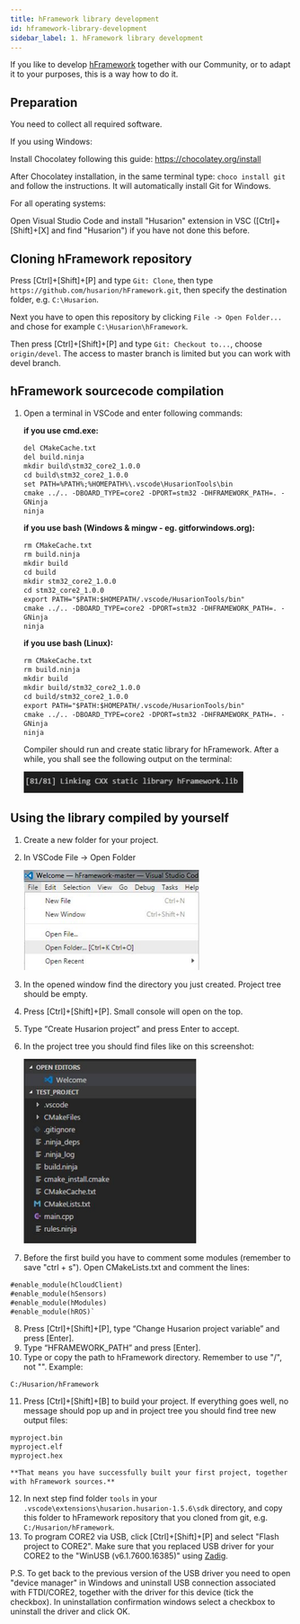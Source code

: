 ```yaml
---
title: hFramework library development
id: hframework-library-development
sidebar_label: 1. hFramework library development
---
```


If you like to develop [hFramework](https://github.com/husarion/hFramework) together with our Community, or to adapt it to your purposes, this is a way how to do it.

## Preparation ##

You need to collect all required software.

If you using Windows:

Install Chocolatey following this guide: https://chocolatey.org/install

After Chocolatey installation, in the same terminal type: `choco install git` and follow the instructions. It will automatically install Git for Windows.

For all operating systems:

Open Visual Studio Code and install "Husarion" extension in VSC ([Ctrl]+[Shift]+[X] and find "Husarion") if you have not done this before.
			
## Cloning hFramework repository ##

Press [Ctrl]+[Shift]+[P] and type `Git: Clone`, then type `https://github.com/husarion/hFramework.git`, then specify the destination folder, e.g. `C:\Husarion`.

Next you have to open this repository by clicking `File -> Open Folder...` and chose for example `C:\Husarion\hFramework`. 

Then press [Ctrl]+[Shift]+[P] and type `Git: Checkout to...`, choose `origin/devel`. The access to master branch is limited but you can work with devel branch.

## hFramework sourcecode compilation ##

1. Open a terminal in VSCode and enter following commands:

	**if you use cmd.exe:**
	```
	del CMakeCache.txt
	del build.ninja
	mkdir build\stm32_core2_1.0.0
	cd build\stm32_core2_1.0.0
	set PATH=%PATH%;%HOMEPATH%\.vscode\HusarionTools\bin
	cmake ../.. -DBOARD_TYPE=core2 -DPORT=stm32 -DHFRAMEWORK_PATH=. -GNinja
	ninja
	```
	
	**if you use bash (Windows & mingw - eg. gitforwindows.org):**
	```
	rm CMakeCache.txt
	rm build.ninja
	mkdir build
	cd build
	mkdir stm32_core2_1.0.0
	cd stm32_core2_1.0.0
	export PATH="$PATH:$HOMEPATH/.vscode/HusarionTools/bin"
	cmake ../.. -DBOARD_TYPE=core2 -DPORT=stm32 -DHFRAMEWORK_PATH=. -GNinja
	ninja
	```
	
	**if you use bash (Linux):**
	```
	rm CMakeCache.txt
	rm build.ninja
	mkdir build
	mkdir build/stm32_core2_1.0.0
	cd build/stm32_core2_1.0.0
	export PATH="$PATH:$HOMEPATH/.vscode/HusarionTools/bin"
	cmake ../.. -DBOARD_TYPE=core2 -DPORT=stm32 -DHFRAMEWORK_PATH=. -GNinja
	ninja
	```
	Compiler should run and create static library for hFramework. After a while, you shall see the following output on the terminal:
	
	![image](/docs/assets/img/howToStart/lib_p9.png)

## Using the library compiled by yourself ##
     
1. Create a new folder for your project.
2. In VSCode File -> Open Folder

	![image](/docs/assets/img/howToStart/com_p2.png)

3. In the opened window find the directory you just created. Project tree should be empty.
4. Press [Ctrl]+[Shift]+[P]. Small console will open on the top.

5. Type “Create Husarion project” and press Enter to accept.
6. In the project tree you should find files like on this screenshot:

	![image](/docs/assets/img/howToStart/com_p5.png)

7. Before the first build you have to comment some modules (remember to save "ctrl + s"). 
Open CMakeLists.txt and comment the lines: 

```
#enable_module(hCloudClient)
#enable_module(hSensors)
#enable_module(hModules)
#enable_module(hROS)`
```

8. Press [Ctrl]+[Shift]+[P], type “Change Husarion project variable” and press [Enter].
9. Type “HFRAMEWORK_PATH” and press [Enter].
10. Type or copy the path to hFramework directory. Remember to use "/", not "\". Example:
```
C:/Husarion/hFramework
```
11. Press [Ctrl]+[Shift]+[B] to build your project. If everything goes well, no message should pop up and in project tree you should find tree new output files:
```
myproject.bin
myproject.elf
myproject.hex
```	
	**That means you have successfully built your first project, together with hFramework sources.**
12. In next step find folder `tools` in your `.vscode\extensions\husarion.husarion-1.5.6\sdk` directory, and copy this folder to hFramework repository that you cloned from git, e.g. `C:/Husarion/hFramework`.
13. To program CORE2 via USB, click [Ctrl]+[Shift]+[P] and select "Flash project to CORE2". Make sure that you replaced USB driver for your CORE2 to the "WinUSB (v6.1.7600.16385)" using [Zadig](https://husarion.com/core2/tutorials/howtostart/offline-development-tools/#offline-development-tools-installation-guide).

P.S. To get back to the previous version of the USB driver you need to open "device manager" in Windows and uninstall USB connection associated with FTDI/CORE2, together with the driver for this device (tick the checkbox). In uninstallation confirmation windows select a checkbox to uninstall the driver and click OK.
